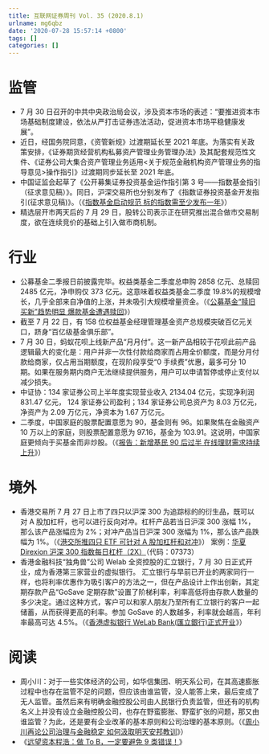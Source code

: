 ```yaml
---
title: 互联网证券周刊 Vol. 35 (2020.8.1)
urlname: mg6qbz
date: '2020-07-28 15:57:14 +0800'
tags: []
categories: []
---
```


# 监管

- 7 月 30 日召开的中共中央政治局会议，涉及资本市场的表述：“要推进资本市场基础制度建设，依法从严打击证券违法活动，促进资本市场平稳健康发展”。
- 近日，经国务院同意，《资管新规》过渡期延长至 2021 年底。为落实有关政策安排，《证券期货经营机构私募资产管理业务管理办法》及其配套规范性文件、《证券公司大集合资产管理业务适用<关于规范金融机构资产管理业务的指导意见>操作指引》过渡期同步延长至 2021 年底。
- 中国证监会起草了《公开募集证券投资基金运作指引第 3 号——指数基金指引（征求意见稿）》。同日，沪深交易所也分别发布了《指数证券投资基金开发指引(征求意见稿)》。（《[指数基金启动规范 标的指数需至少发布一年](http://finance.caixin.com/2020-07-31/101587384.html)》）
- 精选层开市两天后的 7 月 29 日，股转公司表示正在研究推出混合做市交易制度，欲在连续竞价的基础上引入做市商机制。

# 行业

- 公募基金二季报日前披露完毕。权益类基金二季度总申购 2858 亿元、总赎回 2485 亿元，净申购仅 373 亿元。这意味着权益类基金二季度 19.8%的规模增长，几乎全部来自净值的上涨，并未吸引大规模增量资金。（《[公募基金“赎旧买新”趋势明显 爆款基金遭遇赎回](http://finance.caixin.com/2020-07-29/101585887.html)》）
- 截至 7 月 22 日，有 158 位权益基金经理管理基金资产总规模突破百亿元关口，跻身“百亿级基金俱乐部”。
- 7 月 30 日，蚂蚁花呗上线新产品“月月付”。这一新产品相较于花呗此前产品逻辑最大的变化是：用户并非一次性付款给商家而占用全价额度，而是分月付款给商家，仅占用当期额度，在现阶段享受“0 手续费”优惠，最多可分 10 期。如果在服务期内商户无法继续提供服务，用户可以申请暂停或停止支付以减少损失。
- 中证协：134 家证券公司上半年度实现营业收入 2134.04 亿元，实现净利润 831.47 亿元， 124 家证券公司盈利；134 家证券公司总资产为 8.03 万亿元，净资产为 2.09 万亿元，净资本为 1.67 万亿元。
- 二季度，中国家庭的股票配置意愿为 90，基金则有 96。如果聚焦在金融资产 10 万以上的家庭，则股票配置意愿为 97.16，基金为 103.91。这说明，中国家庭更倾向于买基金而非炒股。（《[报告：新增基民 90 后过半 在线理财需求持续上升](http://finance.caixin.com/2020-07-29/101586165.html)》）

# 境外

- 香港交易所 7 月 27 日上市了四只以沪深 300 为追踪标的的衍生品，既可以对 A 股加杠杆，也可以进行反向对冲。杠杆产品若当日沪深 300 涨幅 1%，那么该产品涨幅应为 2%；对冲产品当日沪深 300 涨幅为 1%，那么该产品跌幅为 1%。（《[港交所推四只 ETF 可针对 A 股加杠杆和对冲](http://finance.caixin.com/2020-07-27/101585220.html)》）
  案例：[华夏 Direxion 沪深 300 指数每日杠杆（2X）](https://www.chinaamc.com.hk/ETF/CSI300/sc/?utm_source=ChinaAMCWebsite&%3Butm_medium=Banner&%3Butm_term=&%3Butm_content=7272&%3Butm_campaign=CSILI)（代码：07373）
- 香港金融科技“独角兽”公司 Welab 全资控股的汇立银行，7 月 30 日正式开业，成为香港第三家营业的虚拟银行。
  汇立银行与早前已开业的两家同行一样，也将利率优惠作为吸引客户的方法之一，但在产品设计上作出创新，其定期存款产品“GoSave 定期存款”设置了阶梯利率，利率高低将由存款人数量的多少决定。通过这种方式，客户可以和家人朋友乃至所有汇立银行的客户一起储蓄，从而获得更高的利率。参加 GoSave 的人数越多，利率就会越高，年利率最高可达 4.5%。（《[香港虚拟银行 WeLab Bank(匯立銀行)正式开业](https://www.sohu.com/a/410506090_104992)》）

# 阅读

- 周小川：对于一些实体经济的公司，如华信集团、明天系公司，在其高速膨胀过程中也存在监管不足的问题，但应该由谁监管，没人能答上来，最后变成了无人监管。虽然后来有明确金融控股公司由人民银行负责监管，但还有的机构名义上并没有设立金融控股公司，也存在野蛮膨胀、野蛮扩张的问题，那又由谁监管？为此，还是要有企业改革的基本原则和公司治理的基本原则。（《[周小川再论公司治理与金融稳定 如何汲取明天安邦教训](http://finance.caixin.com/2020-08-01/101587522.html)》）
- 《[远望资本程浩：做 To B，一定要避免 9 类错误！](https://mp.weixin.qq.com/s/p6IiW8OCfXMEiuCOFfr6Gw)》
